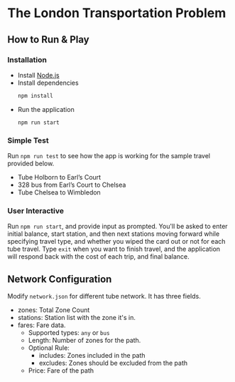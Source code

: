 # The London Transportation Problem

## How to Run & Play

### Installation

- Install [Node.js](https://nodejs.org/en/download)
- Install dependencies
  ```bash
  npm install
  ```
- Run the application
  ```
  npm run start
  ```

### Simple Test

Run `npm run test` to see how the app is working for the sample travel provided below.

- Tube Holborn to Earl’s Court
- 328 bus from Earl’s Court to Chelsea
- Tube Chelsea to Wimbledon

### User Interactive

Run `npm run start`, and provide input as prompted. You'll be asked to enter initial balance, start station, and then next stations moving forward while specifying travel type, and whether you wiped the card out or not for each tube travel.
Type `exit` when you want to finish travel, and the application will respond back with the cost of each trip, and final balance.

## Network Configuration

Modify `network.json` for different tube network.
It has three fields.

- zones: Total Zone Count
- stations: Station list with the zone it's in.
- fares: Fare data.
  - Supported types: `any` or `bus`
  - Length: Number of zones for the path.
  - Optional Rule:
    - includes: Zones included in the path
    - excludes: Zones should be excluded from the path
  - Price: Fare of the path
